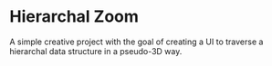 # Hierarchal Zoom

A simple creative project with the goal of creating a UI to traverse a hierarchal data structure in a pseudo-3D way.
